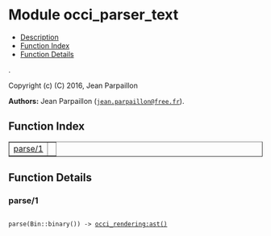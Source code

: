 

# Module occi_parser_text #
* [Description](#description)
* [Function Index](#index)
* [Function Details](#functions)

.

Copyright (c) (C) 2016, Jean Parpaillon

__Authors:__ Jean Parpaillon ([`jean.parpaillon@free.fr`](mailto:jean.parpaillon@free.fr)).

<a name="index"></a>

## Function Index ##


<table width="100%" border="1" cellspacing="0" cellpadding="2" summary="function index"><tr><td valign="top"><a href="#parse-1">parse/1</a></td><td></td></tr></table>


<a name="functions"></a>

## Function Details ##

<a name="parse-1"></a>

### parse/1 ###

<pre><code>
parse(Bin::binary()) -&gt; <a href="occi_rendering.md#type-ast">occi_rendering:ast()</a>
</code></pre>
<br />

